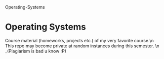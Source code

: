 Operating-Systems
# Operating Systems

Course material (homeworks, projects etc.) of my very favorite course.\n
This repo may become private at random instances during this semester. \n
_(Plagiarism is bad u know :P)

